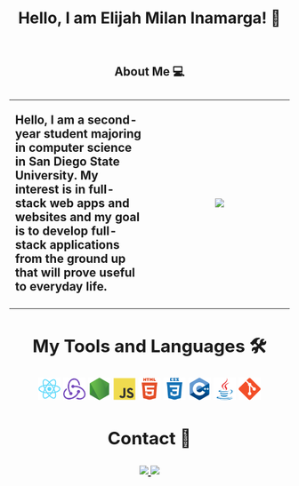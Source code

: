 <div align="center">
  <h1>
    Hello, I am Elijah Milan Inamarga! 👋
  </h1>
  <br/>
  <h2>About Me 💻<h2>
  <table width="100%">
    <tr>
      <td align="left">
        <p>
          Hello, I am a second-year student majoring in computer science in San Diego State University. My interest is in full-stack web apps and websites and my goal is to develop full-stack applications from the ground up that will prove useful to everyday life.
        </p>
      </td>
      <td align="center" width="50%">
        <img src="https://static.vecteezy.com/system/resources/thumbnails/019/153/003/small/3d-minimal-programming-icon-coding-screen-web-development-concept-laptop-with-a-coding-screen-and-a-coding-icon-3d-illustration-png.png" />
      </td>
    </tr>
  </table>
  <div>
    <h2>My Tools and Languages 🛠️</h2>
    <img src="https://github.com/devicons/devicon/blob/master/icons/react/react-original.svg" alt="html5" width="40" height="40"/>
    <img src="https://github.com/devicons/devicon/blob/master/icons/redux/redux-original.svg" alt="html5" width="40" height="40"/>
    <img src="https://github.com/devicons/devicon/blob/master/icons/nodejs/nodejs-original.svg" alt="css" width="40" height="40"/>
    <img src="https://github.com/devicons/devicon/blob/master/icons/javascript/javascript-original.svg" alt="css" width="40" height="40"/>
    <img src="https://github.com/devicons/devicon/blob/master/icons/html5/html5-plain-wordmark.svg" alt="html5" width="40" height="40"/>
    <img src="https://github.com/devicons/devicon/blob/master/icons/css3/css3-plain-wordmark.svg" alt="css" width="40" height="40"/>
    <img src="https://github.com/devicons/devicon/blob/master/icons/cplusplus/cplusplus-original.svg" alt="css" width="40" height="40"/>
    <img src="https://github.com/devicons/devicon/blob/master/icons/java/java-original.svg" alt="css" width="40" height="40"/>
    <img src="https://github.com/devicons/devicon/blob/master/icons/git/git-original.svg" alt="css" width="40" height="40"/>
  </div>
  <div>
    <h2>Contact 📱</h2>
    <a href="https://www.linkedin.com/in/elijahmilan-inamarga/" target="_blank">
      <img src="https://img.shields.io/badge/LinkedIn-0072b1?logo=linkedin&logoColor=white&style=flat"/>
    </a>
    <a href="https://www.instagram.com/elijahinamarga/" target="_blank">
      <img src="https://img.shields.io/badge/Instagram-962fbf?logo=instagram&logoColor=white&style=flat"/>
    </a>
  </div>
</div>
